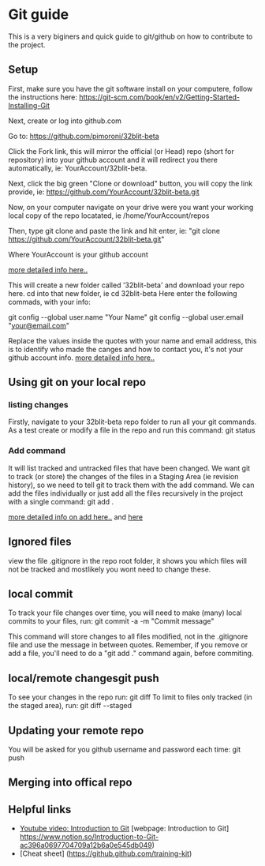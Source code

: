 # Git guide

This is a very biginers and quick guide to git/github on how to contribute to the project.


## Setup
First, make sure you have the git software install on your computere, follow the instructions here: https://git-scm.com/book/en/v2/Getting-Started-Installing-Git

Next, create or log into github.com

Go to: https://github.com/pimoroni/32blit-beta

Click the Fork link, this will mirror the official (or Head) repo (short for repository) into your github account and it will redirect you there automatically, ie: YourAccount/32blit-beta.

Next, click the big green "Clone or download" button, you will copy the link provide, ie: https://github.com/YourAccount/32blit-beta.git

Now, on your computer navigate on your drive were you want your working local copy of the repo locatated, ie /home/YourAccount/repos

Then, type git clone and paste the link and hit enter, ie:
"git clone https://github.com/YourAccount/32blit-beta.git"

Where YourAccount is your github account

[more detailed info here..](https://git-scm.com/book/en/v2/Git-Basics-Getting-a-Git-Repository)


This will create a new folder called '32blit-beta' and download your repo here.
cd into that new folder, ie cd 32blit-beta
Here enter the following commads, with your info:

git config --global user.name "Your Name"
git config --global user.email "your@email.com"

Replace the values inside the quotes with your name and email address, this is to identify who made the canges and how to contact you, it's not your github account info.
[more detailed info here..](https://git-scm.com/book/en/v2/Getting-Started-First-Time-Git-Setup)

## Using git on your local repo

### listing changes
Firstly, navigate to your 32blit-beta repo folder to run all your git commands.
As a test create or modify a file in the repo and run this command:
git status

### Add command
It will list tracked and untracked files that have been changed.
We want git to track (or store) the changes of the files in a Staging Area (ie revision history), so we need to tell git to track them with the add command.
We can add the files individually or just add all the files recursively in the project with a single command:
git add .


[more detailed info on add here..](https://git-scm.com/book/en/v2/Getting-Started-Getting-Help) and [here](https://git-scm.com/book/en/v2/Git-Basics-Recording-Changes-to-the-Repository)


## Ignored files
view the file .gitignore in the repo root folder, it shows you which files will not be tracked and mostlikely you wont need to change these.


## local commit
To track your file changes over time, you will need to make (many) local commits to your files, run:
git commit -a -m "Commit message"

This command will store changes to all files modified, not in the .gitignore file and use the message in between quotes.
Remember, if you remove or add a file, you'll need to do a "git add ." command again, before commiting.

## local/remote changesgit push
To see your changes in the repo run:
git diff 
To limit to files only tracked (in the staged area), run:
git diff --staged

## Updating your remote repo
You will be asked for you github username and password each time:
git push

## Merging into offical repo


## Helpful links
* [Youtube video: Introduction to Git](https://www.youtube.com/watch?v=USjZcfj8yxE) [webpage: Introduction to Git] https://www.notion.so/Introduction-to-Git-ac396a0697704709a12b6a0e545db049) 
* [Cheat sheet] (https://github.github.com/training-kit)

